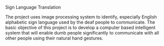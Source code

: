  Sign Language Translation

 The project uses image processing system to identify, especially English alphabetic sign language used by the deaf people to communicate. The basic objective of this project is to develop a computer based intelligent system that will enable dumb people significantly to communicate with all other people using their natural hand gestures.

 
